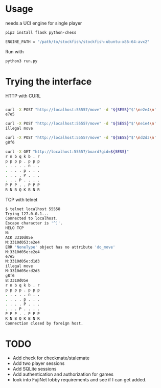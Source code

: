 #  Usage

needs a UCI engine for single player

```bash
pip3 install flask python-chess

ENGINE_PATH = "/path/to/stockfish/stockfish-ubuntu-x86-64-avx2"

```
Run with 
```bash
python3 run.py
```


# Trying the interface 

HTTP with CURL
```bash

curl -X POST "http://localhost:55557/move" -d "${SESS}"$'\ne2e4\n'
e7e5

curl -X POST "http://localhost:55557/move" -d "${SESS}"$'\ne1e4\n'
illegal move

curl -X POST "http://localhost:55557/move" -d "${SESS}"$'\nd2d3\n'
g8f6

curl -X GET "http://localhost:55557/board?gid=${SESS}"
r n b q k b . r
p p p p . p p p
. . . . . n . .
. . . . p . . .
. . . . P . . .
. . . P . . . .
P P P . . P P P
R N B Q K B N R
```
TCP with telnet

```bash
$ telnet localhost 55558
Trying 127.0.0.1...
Connected to localhost.
Escape character is '^]'.
HELO TCP
N:
ACK 3310d05e
M:3310d053:e2e4
ERR 'NoneType' object has no attribute 'do_move'
M:3310d05e:e2e4
e7e5
M:3310d05e:d1d3
illegal move
M:3310d05e:d2d3
g8f6
B:3310d05e
r n b q k b . r
p p p p . p p p
. . . . . n . .
. . . . p . . .
. . . . P . . .
. . . P . . . .
P P P . . P P P
R N B Q K B N R
Connection closed by foreign host.
```

# TODO
* Add check for checkmate/stalemate
* Add two player sessions
* Add SQLite sessions
* Add authentication and authorization for games
* look into FujiNet lobby requirements and see if I can get added.




